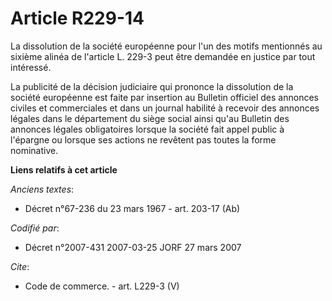 # Article R229-14

La dissolution de la société européenne pour l'un des motifs mentionnés au sixième alinéa de l'article L. 229-3 peut être
demandée en justice par tout intéressé.

La publicité de la décision judiciaire qui prononce la dissolution de la société européenne est faite par insertion au
Bulletin officiel des annonces civiles et commerciales et dans un journal habilité à recevoir des annonces légales dans le
département du siège social ainsi qu'au Bulletin des annonces légales obligatoires lorsque la société fait appel public à
l'épargne ou lorsque ses actions ne revêtent pas toutes la forme nominative.

**Liens relatifs à cet article**

_Anciens textes_:

  - Décret n°67-236 du 23 mars 1967 - art. 203-17 (Ab)

_Codifié par_:

  - Décret n°2007-431 2007-03-25 JORF 27 mars 2007

_Cite_:

  - Code de commerce. - art. L229-3 (V)

